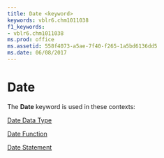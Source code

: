 ```yaml
---
title: Date <keyword>
keywords: vblr6.chm1011038
f1_keywords:
- vblr6.chm1011038
ms.prod: office
ms.assetid: 558f4073-a5ae-7f40-f265-1a5bd6136dd5
ms.date: 06/08/2017
---
```



# Date <keyword>

The  **Date** keyword is used in these contexts:

[Date Data Type](date-data-type.md)

[Date Function](date-function.md)

[Date Statement](date-statement.md)

